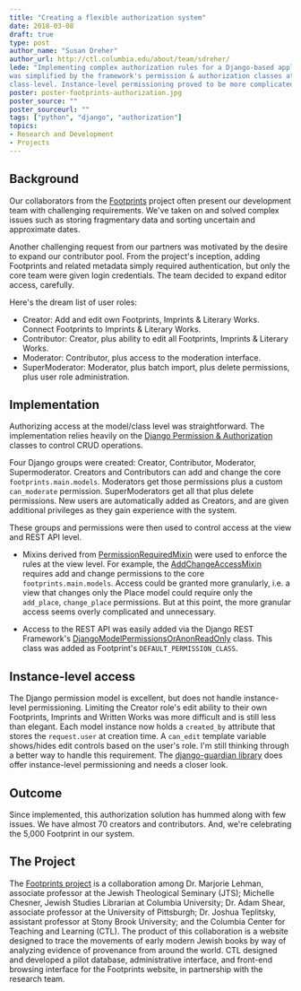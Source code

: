 ```yaml
---
title: "Creating a flexible authorization system"
date: 2018-03-08
draft: true
type: post
author_name: "Susan Dreher"
author_url: http://ctl.columbia.edu/about/team/sdreher/
lede: "Implementing complex authorization rules for a Django-based application
was simplified by the framework's permission & authorization classes at the
class-level. Instance-level permissioning proved to be more complicated"
poster: poster-footprints-authorization.jpg
poster_source: ""
poster_sourceurl: ""
tags: ["python", "django", "authorization"]
topics:
- Research and Development
- Projects
---
```


## Background

Our collaborators from the [Footprints](https://footprints.ccnmtl.columbia.edu)
project often present our development team with challenging requirements. We've
taken on and solved complex issues such as storing fragmentary data and sorting
uncertain and approximate dates.

Another challenging request from our partners was motivated by the desire to
expand our contributor pool. From the project's inception, adding Footprints
and related metadata simply required authentication, but only the core team
were given login credentials. The team decided to expand editor access,
carefully.

Here's the dream list of user roles:

* Creator: Add and edit own Footprints, Imprints & Literary Works. Connect
Footprints to Imprints & Literary Works.
* Contributor: Creator, plus ability to edit all Footprints, Imprints &
Literary Works.
* Moderator: Contributor, plus access to the moderation interface.
* SuperModerator: Moderator, plus batch import, plus delete permissions, plus
user role administration.

## Implementation

Authorizing access at the model/class level was straightforward. The
implementation relies heavily on the
[Django Permission & Authorization](https://docs.djangoproject.com/en/2.0/topics/auth/default/#topic-authorization)
classes to control CRUD operations.

Four Django groups were created: Creator, Contributor, Moderator,
Supermoderator. Creators and Contributors can add and change the core
`footprints.main.models`. Moderators get those permissions plus a custom
`can_moderate` permission. SuperModerators get all that plus delete
permissions. New users are automatically added as Creators, and are given
additional privileges as they gain experience with the system.

These groups and permissions were then used to control access at the view and
REST API level.

* Mixins derived from
[PermissionRequiredMixin](https://docs.djangoproject.com/en/2.0/topics/auth/default/#the-permissionrequiredmixin-mixin)
were used to enforce the rules at the view level. For example, the
[AddChangeAccessMixin](https://github.com/ccnmtl/footprints/blob/master/footprints/mixins.py#L76)
requires add and change permissions to the core `footprints.main.models`.
Access could be granted more granularly, i.e. a view that changes only the
Place model could require only the `add_place`, `change_place` permissions. But
at this point, the more granular access seems overly complicated and
unnecessary.

* Access to the REST API was easily added via the Django REST Framework's
[DjangoModelPermissionsOrAnonReadOnly](http://www.django-rest-framework.org/api-guide/permissions/#djangomodelpermissionsoranonreadonly)
class. This class was added as Footprint's `DEFAULT_PERMISSION_CLASS`.

## Instance-level access

The Django permission model is excellent, but does not handle instance-level
permissioning. Limiting the Creator role's edit ability to their own
Footprints, Imprints and Written Works was more difficult and is still less
than elegant. Each model instance now holds a `created_by` attribute that
stores the `request.user` at creation time. A `can_edit` template variable
shows/hides edit controls based on the user's role. I'm still thinking through
a better way to handle this requirement. The
[django-guardian library](https://github.com/django-guardian/django-guardian)
does offer instance-level permissioning and needs a closer look.

## Outcome
Since implemented, this authorization solution has hummed along with few
issues. We have almost 70 creators and contributors. And, we're celebrating the
5,000 Footprint in our system.

## The Project
The [Footprints project](http://footprints.ccnmtl.columbia.edu/about/)
is a collaboration among Dr. Marjorie Lehman, associate professor at the Jewish
Theological Seminary (JTS); Michelle Chesner, Jewish Studies Librarian at
Columbia University; Dr. Adam Shear, associate professor at the University of
Pittsburgh; Dr. Joshua Teplitsky, assistant professor at Stony Brook
University; and the Columbia Center for Teaching and Learning (CTL). The
product of this collaboration is a website designed to trace the movements of
early modern Jewish books by way of analyzing evidence of provenance from
around the world. CTL designed and developed a pilot database, administrative
interface, and front-end browsing interface for the Footprints website, in
partnership with the research team.
